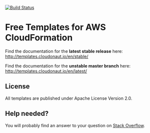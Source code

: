 [![Build Status](https://travis-ci.org/widdix/aws-cf-templates.svg?branch=master)](https://travis-ci.org/widdix/aws-cf-templates)

# Free Templates for AWS CloudFormation

Find the documentation for the **latest stable release** here: http://templates.cloudonaut.io/en/stable/

Find the documentation for the **unstable master branch** here: http://templates.cloudonaut.io/en/latest/

## License
All templates are published under Apache License Version 2.0.

## Help needed?
You will probably find an answer to your question on [Stack Overflow](https://stackoverflow.com/questions/tagged/amazon-cloudformation).



